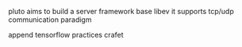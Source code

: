 pluto aims to build a server framework base libev
it supports tcp/udp communication paradigm

append tensorflow practices
crafet
